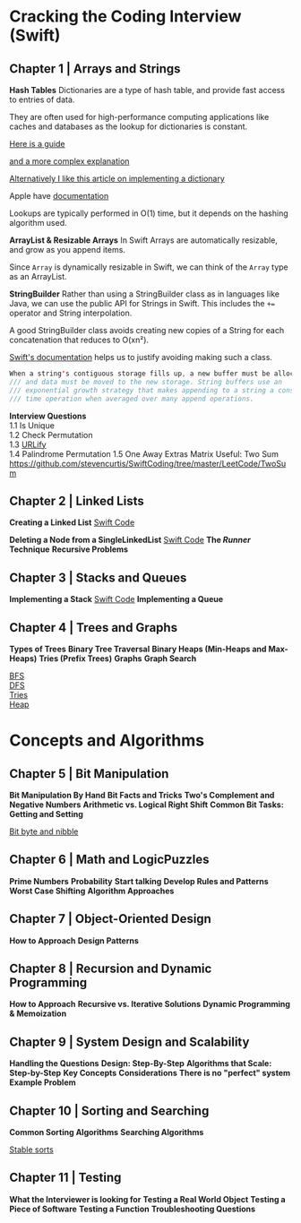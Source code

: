 # Cracking the Coding Interview (Swift)

## Chapter 1 | Arrays and Strings
**Hash Tables**
Dictionaries are a type of hash table, and provide fast access to entries of data.

They are often used for high-performance computing applications like caches and databases as the lookup for dictionaries is constant.

[Here is a guide](https://stevenpcurtis.medium.com/dictionary-in-swift-52b14d6cfa93)

[and a more complex explanation](https://stevenpcurtis.medium.com/pass-the-swift-code-review-dictionary-edition-25191edb3ff6)

[Alternatively I like this article on implementing a dictionary](https://stevenpcurtis.medium.com/implement-a-dictionary-in-swift-5e06052aa120)

Apple have [documentation](https://developer.apple.com/documentation/swift/dictionary)

Lookups are typically performed in O(1) time, but it depends on the hashing algorithm used.

**ArrayList & Resizable Arrays**
In Swift Arrays are automatically resizable, and grow as you append items.

Since `Array` is dynamically resizable in Swift, we can think of the `Array` type as an ArrayList.

**StringBuilder**
Rather than using a StringBuilder class as in languages like Java, we can use the public API for Strings in Swift. This includes the `+=` operator and String interpolation.

A good StringBuilder class avoids creating new copies of a String for each concatenation that reduces to O(xn²).

[Swift's documentation](https://github.com/apple/swift/blob/main/stdlib/public/core/String.swift) helps us to justify avoiding making such a class. 

```swift
When a string's contiguous storage fills up, a new buffer must be allocated
/// and data must be moved to the new storage. String buffers use an
/// exponential growth strategy that makes appending to a string a constant
/// time operation when averaged over many append operations.
```

**Interview Questions**<br>
1.1 Is Unique<br>
1.2 Check Permutation<br>
1.3 [URLify](https://github.com/stevencurtis/Cracking-Swift/tree/main/ArraysStrings/URLify)<br>
1.4 Palindrome Permutation
1.5 One Away
Extras
Matrix
Useful:
Two Sum https://github.com/stevencurtis/SwiftCoding/tree/master/LeetCode/TwoSum

## Chapter 2 | Linked Lists
**Creating a Linked List**
[Swift Code](https://stevenpcurtis.medium.com/linked-lists-and-ll-algorithms-in-swift-8f8788834fce)

**Deleting a Node from a SingleLinkedList**
[Swift Code](https://stevenpcurtis.medium.com/linked-lists-and-ll-algorithms-in-swift-8f8788834fce)
**The *Runner* Technique**
**Recursive Problems**

## Chapter 3 | Stacks and Queues
**Implementing a Stack**
[Swift Code](https://betterprogramming.pub/generics-in-swift-aa111f1c549)
**Implementing a Queue**

## Chapter 4 | Trees and Graphs
**Types of Trees**
**Binary Tree Traversal**
**Binary Heaps (Min-Heaps and Max-Heaps)**
**Tries (Prefix Trees)**
**Graphs**
**Graph Search**

[BFS](https://betterprogramming.pub/swift-using-bfs-for-leetcode-problems-82696faf58d8)<br>
[DFS](https://github.com/stevencurtis/SwiftCoding/tree/master/LeetCode/SwiftUsingDFSforLeetCodeProblems)<br>
[Tries](https://github.com/stevencurtis/SwiftCoding/tree/master/Theory/Trie)<br>
[Heap](https://medium.com/swift-coding/heaps-in-swift-4bf1091dcdd9)<br>

# Concepts and Algorithms
## Chapter 5 | Bit Manipulation
**Bit Manipulation By Hand**
**Bit Facts and Tricks**
**Two's Complement and Negative Numbers**
**Arithmetic vs. Logical Right Shift**
**Common Bit Tasks: Getting and Setting**

[Bit byte and nibble](https://medium.com/swlh/swift-bit-byte-and-nibble-6d34fbf2ee78)

## Chapter 6 | Math and LogicPuzzles
**Prime Numbers**
**Probability**
**Start talking**
**Develop Rules and Patterns**
**Worst Case Shifting**
**Algorithm Approaches**

## Chapter 7 | Object-Oriented Design
**How to Approach**
**Design Patterns**

## Chapter 8 | Recursion and Dynamic Programming
**How to Approach**
**Recursive vs. Iterative Solutions**
**Dynamic Programming & Memoization**

## Chapter 9 | System Design and Scalability
**Handling the Questions**
**Design: Step-By-Step**
**Algorithms that Scale: Step-by-Step**
**Key Concepts**
**Considerations**
**There is no "perfect" system**
**Example Problem**

## Chapter 10 | Sorting and Searching
**Common Sorting Algorithms**
**Searching Algorithms**

[Stable sorts](https://stevenpcurtis.medium.com/stable-sorts-75296ec1ce92)

## Chapter 11 | Testing
**What the Interviewer is looking for**
**Testing a Real World Object**
**Testing a Piece of Software**
**Testing a Function**
**Troubleshooting Questions**
